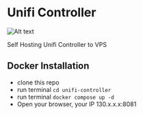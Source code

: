 # Unifi Controller
![Alt text](https://eu.westbase.io/wp-content/uploads/2024/01/unifi-logo.png)

Self Hosting Unifi Controller to VPS

 ## Docker Installation
 - clone this repo
 - run terminal `cd unifi-controller`
 - run terminal `docker compose up -d`
 - Open your browser, your IP 130.x.x.x:8081
